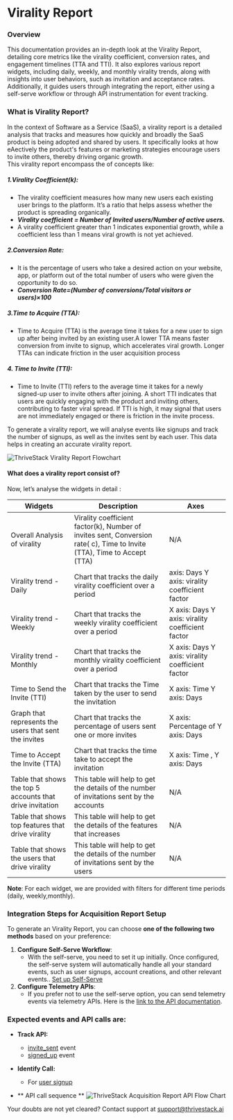 # Virality Report
### Overview
This documentation provides an in-depth look at the Virality Report, detailing core metrics like the virality coefficient, conversion rates, and engagement timelines (TTA and TTI). It also explores various report widgets, including daily, weekly, and monthly virality trends, along with insights into user behaviors, such as invitation and acceptance rates. Additionally, it guides users through integrating the report, either using a self-serve workflow or through API instrumentation for event tracking.

### What is Virality Report? 
In the context of Software as a Service (SaaS), a virality report is a detailed analysis that tracks and measures how quickly and broadly the SaaS product is being adopted and shared by users. It specifically looks at how eAectively the product's features or marketing strategies encourage users to invite others, thereby driving organic growth.    
This virality report encompass the of concepts like: 
##### 1.Virality Coefficient(k):
- The virality coefficient measures how many new users each existing user brings to the platform. It’s a ratio that helps assess whether the product is spreading organically.
- ***Virality coefficient = Number of Invited users/Number of active users.*** 
- A virality coefficient greater than 1 indicates exponential growth, while a coefficient less than 1 means viral growth is not yet achieved.

##### 2.Conversion Rate:
- It is the percentage of users who take a desired action on your website, app, or platform out of the total number of users who were given the opportunity to do so. 
- ***Conversion Rate=(Number of conversions/Total visitors or users)×100*** 

##### 3.Time to Acquire (TTA):
- Time to Acquire (TTA) is the average time it takes for a new user to sign up after being invited by an existing user.A lower TTA means faster conversion from invite to signup, which accelerates viral growth. Longer TTAs can indicate friction in the user acquisition process 

##### 4. Time to Invite (TTI):
- Time to Invite (TTI) refers to the average time it takes for a newly signed-up user to invite others after joining. 
A short TTI indicates that users are quickly engaging with the product and inviting others, contributing to faster viral spread. If TTI is high, it may signal that users are not immediately engaged or there is friction in the invite process. 

To generate a virality report, we will analyse events like signups and track the number of signups, as well as the invites sent by each user. This data helps in creating an accurate virality report.

![ThriveStack Virality Report Flowchart](/img/docs/analyze/reports/virality_report.png)

#### What does a virality report consist of?

Now, let’s analyse the widgets in detail :

| **Widgets** | **Description** | **Axes** |
| ----------- | --------------- | -------- |
 |Overall Analysis of virality | Virality coefficient factor(k), Number of invites sent, Conversion rate( c), Time to Invite (TTA), Time to Accept (TTA) | N/A |
|Virality trend - Daily | Chart that tracks the  daily virality coefficient over a period | axis: Days Y axis: virality coefficient factor|
| Virality trend - Weekly | Chart that tracks the  weekly virality coefficient over a period | X axis: Days Y axis: virality coefficient factor |
|Virality trend - Monthly | Chart that tracks the  monthly virality coefficient over a period | X axis: Days Y axis: virality coefficient factor |
|Time to Send the Invite (TTI) | Chart that tracks the  Time taken by the user to send the invitation | X	axis: Time Y	axis: Days | 
|Graph that represents the users that sent the invites | Chart that tracks the percentage of users sent one or more invites| X axis: Percentage of  Y axis: Days |
|Time to Accept the Invite (TTA) | Chart that tracks the time take to accept the invitation | X	axis: Time , Y	axis: Days 
|Table that shows the top 5 accounts that drive invitation | This table will help to get the details of the number of invitations sent by the accounts |N/A|
|Table that shows top features that drive virality | This table will help to get the details of the features that increases | N/A |
|Table that shows the users that drive virality | This table will help to get the details of the number of invitations sent by the users |  N/A |

**Note**: For each widget, we are provided with filters for different time periods (daily, weekly,monthly). 

### Integration Steps for Acquisition Report Setup

To generate an Virality Report, you can choose **one of the following two methods** based on your preference:

1. **Configure Self-Serve Workflow**:
    - With the self-serve, you need to set it up initially. Once configured, the self-serve system will automatically handle all your standard events, such as user signups, account creations, and other relevant events.. [Set up Self-Serve](https://dev.app.thrivestack.ai/build/setup/quick-start/)
2. **Configure Telemetry APIs**:
    - If you prefer not to use the self-serve option, you can send telemetry events via telemetry APIs. Here is the [link to the API documentation](https://docs.dev.app.thrivestack.ai/getting-started/analyze/instrumentation/overview). 

### Expected events and API calls are:

- **Track API:**
  - [invite_sent](https://docs.dev.app.thrivestack.ai/getting-started/analyze/instrumentation/events/standard/invite_sent) event
  - [signed_up](https://docs.dev.app.thrivestack.ai/getting-started/analyze/instrumentation/events/standard/signed_up) event

- **Identify Call:**
  - For [user signup](https://docs.dev.app.thrivestack.ai/getting-started/analyze/instrumentation/identification/user)
 
- ** API call sequence **
![ThriveStack Acquisition Report API Flow Chart](/virality_flow.png)

 
Your doubts are not yet cleared? Contact support at support@thrivestack.ai 
